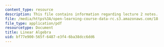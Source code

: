 ```yaml
---
content_type: resource
description: This file contains information regarding lecture 2 notes.
file: /media/https%3A/open-learning-course-data-rc.s3.amazonaws.com/18-s096-topics-in-mathematics-with-applications-in-finance-fall-2013/bf77e900565f6487e3f46ba38dcc6dd6_MIT18_S096F13_lecnote2.pdf
file_type: application/pdf
resourcetype: Document
title: Linear Algebra
uid: bf77e900-565f-6487-e3f4-6ba38dcc6dd6
---
```

